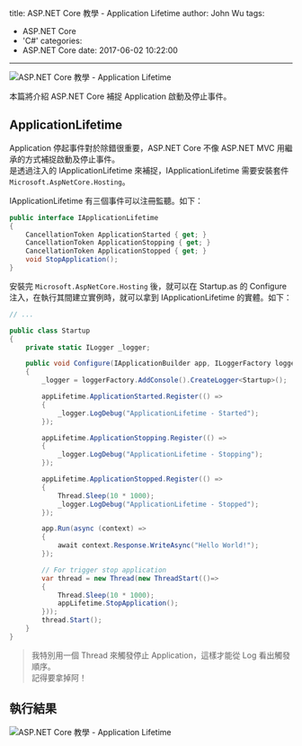 title: ASP.NET Core 教學 - Application Lifetime
author: John Wu
tags:
  - ASP.NET Core
  - 'C#'
categories:
  - ASP.NET Core
date: 2017-06-02 10:22:00
---
![ASP.NET Core 教學 - Application Lifetime](/images/pasted-162.png)
 
本篇將介紹 ASP.NET Core 補捉 Application 啟動及停止事件。  

<!-- more -->

## ApplicationLifetime

Application 停起事件對於除錯很重要，ASP.NET Core 不像 ASP.NET MVC 用繼承的方式補捉啟動及停止事件。  
是透過注入的 IApplicationLifetime 來補捉，IApplicationLifetime 需要安裝套件 `Microsoft.AspNetCore.Hosting`。  

IApplicationLifetime 有三個事件可以注冊監聽。如下：  

```cs
public interface IApplicationLifetime
{
	CancellationToken ApplicationStarted { get; }
	CancellationToken ApplicationStopping { get; }
	CancellationToken ApplicationStopped { get; }
	void StopApplication();
}
```

安裝完 `Microsoft.AspNetCore.Hosting` 後，就可以在 Startup.as 的 Configure 注入，在執行其間建立實例時，就可以拿到 IApplicationLifetime 的實體。如下：  

```cs
// ...

public class Startup
{
    private static ILogger _logger;

    public void Configure(IApplicationBuilder app, ILoggerFactory loggerFactory, IApplicationLifetime appLifetime)
    {
        _logger = loggerFactory.AddConsole().CreateLogger<Startup>();

        appLifetime.ApplicationStarted.Register(() =>
        {
            _logger.LogDebug("ApplicationLifetime - Started");
        });

        appLifetime.ApplicationStopping.Register(() =>
        {
            _logger.LogDebug("ApplicationLifetime - Stopping");
        });

        appLifetime.ApplicationStopped.Register(() =>
        {
            Thread.Sleep(10 * 1000);
            _logger.LogDebug("ApplicationLifetime - Stopped");
        });

        app.Run(async (context) =>
        {
            await context.Response.WriteAsync("Hello World!");
        });

        // For trigger stop application
        var thread = new Thread(new ThreadStart(()=>
        {
            Thread.Sleep(10 * 1000);
            appLifetime.StopApplication();
        }));
        thread.Start();
    }
}
```

> 我特別用一個 Thread 來觸發停止 Application，這樣才能從 Log 看出觸發順序。  
> 記得要拿掉阿！

## 執行結果

![ASP.NET Core 教學 - Application Lifetime](/images/pasted-162.png)